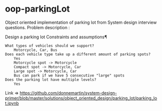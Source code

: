 # oop-parkingLot
Object oriented implementation of parking lot from System design interview questions. 
Problem description : 

Design a parking lot
Constraints and assumptions¶

    What types of vehicles should we support?
        Motorcycle, Car, Bus
    Does each vehicle type take up a different amount of parking spots?
        Yes
        Motorcycle spot -> Motorcycle
        Compact spot -> Motorcycle, Car
        Large spot -> Motorcycle, Car
        Bus can park if we have 5 consecutive "large" spots
    Does the parking lot have multiple levels?
        Yes


Link => https://github.com/donnemartin/system-design-primer/blob/master/solutions/object_oriented_design/parking_lot/parking_lot.ipynb
